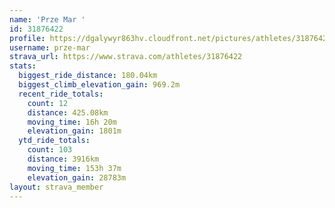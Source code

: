 ```yaml
---
name: 'Prze Mar '
id: 31876422
profile: https://dgalywyr863hv.cloudfront.net/pictures/athletes/31876422/22548952/4/large.jpg
username: prze-mar
strava_url: https://www.strava.com/athletes/31876422
stats:
  biggest_ride_distance: 180.04km
  biggest_climb_elevation_gain: 969.2m
  recent_ride_totals:
    count: 12
    distance: 425.08km
    moving_time: 16h 20m
    elevation_gain: 1801m
  ytd_ride_totals:
    count: 103
    distance: 3916km
    moving_time: 153h 37m
    elevation_gain: 28783m
layout: strava_member
--- 
```


